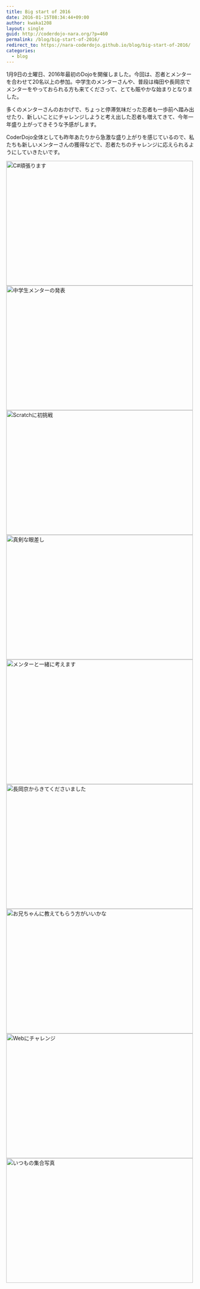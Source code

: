 ```yaml
---
title: Big start of 2016
date: 2016-01-15T08:34:44+09:00
author: kwaka1208
layout: single
guid: http://coderdojo-nara.org/?p=460
permalink: /blog/big-start-of-2016/
redirect_to: https://nara-coderdojo.github.io/blog/big-start-of-2016/
categories:
  - blog
---
```

1月9日の土曜日、2016年最初のDojoを開催しました。今回は、忍者とメンターを合わせて20名以上の参加。中学生のメンターさんや、普段は梅田や長岡京でメンターをやっておられる方も来てくださって、とても賑やかな始まりとなりました。

多くのメンターさんのおかげで、ちょっと停滞気味だった忍者も一歩前へ踏み出せたり、新しいことにチャレンジしようと考え出した忍者も増えてきて、今年一年盛り上がってきそうな予感がします。

CoderDojo全体としても昨年あたりから急激な盛り上がりを感じているので、私たちも新しいメンターさんの獲得などで、忍者たちのチャレンジに応えられるようにしていきたいです。

<img src="/images/2016/01/th_DSC_1196.jpg" alt="C#頑張ります" width="500" height="333" />

<img src="/images/2016/01/th_DSC_1294.jpg" alt="中学生メンターの発表" width="500" height="333" />

<img src="/images/2016/01/th_DSC_1235.jpg" alt="Scratchに初挑戦" width="500" height="333" />

<img src="/images/2016/01/th_DSC_1221.jpg" alt="真剣な眼差し" width="500" height="333" />

<img src="/images/2016/01/th_DSC_1210.jpg" alt="メンターと一緒に考えます" width="500" height="333" />

<img src="/images/2016/01/th_DSC_1208.jpg" alt="長岡京からきてくださいました" width="500" height="333" />

<img src="/images/2016/01/th_DSC_1207.jpg" alt="お兄ちゃんに教えてもらう方がいいかな" width="500" height="333" />

<img src="/images/2016/01/th_DSC_1205.jpg" alt="Webにチャレンジ" width="500" height="333" />

<img src="/images/2016/01/th_DSC_1300.jpg" alt="いつもの集合写真" width="500" height="333" />